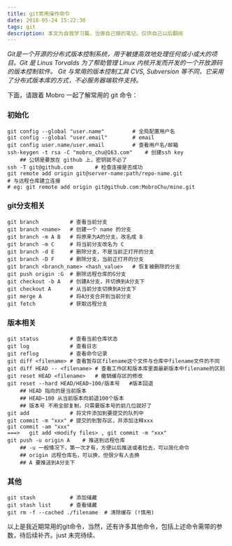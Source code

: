 ```yaml
---
title: git常用操作命令
date: 2018-05-24 15:22:30
tags: git
description: 本文为自我学习篇，当做自己做的笔记。仅供自己以后翻阅
---
```


*Git是一个开源的分布式版本控制系统，用于敏捷高效地处理任何或小或大的项目。Git 是 Linus Torvalds 为了帮助管理 Linux 内核开发而开发的一个开放源码的版本控制软件。
Git 与常用的版本控制工具 CVS, Subversion 等不同，它采用了分布式版本库的方式，不必服务器端软件支持。*

下面，请跟着 Mobro 一起了解常用的 git 命令：

### 初始化
``` git
git config --global "user.name"         # 全局配置用户名
git config --global "user.email"        # email
git config user.name/user.email         # 查看用户名/邮箱
ssh-keygen -t rsa -C "mobro_chu@163.com"    # 创建ssh key
    ## 公钥是要放在 github 上，密钥就不必了
ssh -T git@github.com       # 检查连接是否成功
git remote add origin git@server-name:path/repo-name.git    
# 与远程仓库建立连接
# eg: git remote add origin git@github.com:MobroChu/mine.git
```

### git分支相关

``` git
git branch          # 查看当前分支  
git branch <name>   # 创建一个 name 的分支  
git branch -m A B   # 将原来为A的分支，改名成 B  
git branch -m C     # 将当前分支改名为 C
git branch -d E     # 删除分支，不是当前正打开的分支
git branch -D F     # 删除分支，当前正打开的分支
git branch <branch_name> <hash_value>   # 恢复被删除的分支
git push origin :G  # 删除远程仓库的G分支
git checkout -b A   # 创建A分支，并切换到A分支下
git checkout A      # 从当前分支切换到A分支下
git merge A         # 将A分支合并到当前分支
git fetch           # 获取远程分支
```

### 版本相关
``` git
git status          # 查看当前仓库状态
git log             # 查看日志
git reflog          # 查看命令记录
git diff <filename> # 查看暂存区filename这个文件与仓库中filename文件的不同
git diff HEAD -- <filename> # 查看工作区和版本库里面最新版本中filename的区别
git reset HEAD <filename>   # 撤销缓存区的修改
git reset --hard HEAD/HEAD~100/版本号   #版本回退
    ## HEAD 指向的是当前版本
    ## HEAD~100 从当前版本向前退100个版本
    ## 版本号 不用全部复制，只需要版本号的前几位就好了
git add             # 将文件添加到要提交的队列中
git commit -m "xxx" # 提交的到暂存区，并添加注释xxx
git commit -am "xxx"       
===>   git add <modify files> , git commit -m "xxx"
git push -u origin A    # 推送到远程仓库
    ## -u 一般情况下，第一次才有，方便以后推送或者拉去，可以简化命令
    ## origin 远程仓库名，可以换，但很少有人去换
    ## A 要推送到A分支下
```

### 其他
``` git
git stash           # 添加储藏
git stash list      # 查看储藏
git rm -f --cached ./filename  # 清除缓存 (!慎用)
```

以上是我近期常用的git命令，当然，还有许多其他命令，包括上述命令需带的参数，待后续补齐。just 未完待续、
